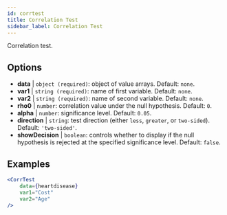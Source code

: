 ```yaml
---
id: corrtest
title: Correlation Test
sidebar_label: Correlation Test
---
```


Correlation test.

## Options

* __data__ | `object (required)`: object of value arrays. Default: `none`.
* __var1__ | `string (required)`: name of first variable. Default: `none`.
* __var2__ | `string (required)`: name of second variable. Default: `none`.
* __rho0__ | `number`: correlation value under the null hypothesis. Default: `0`.
* __alpha__ | `number`: significance level. Default: `0.05`.
* __direction__ | `string`: test direction (either `less`, `greater`, or `two-sided`). Default: `'two-sided'`.
* __showDecision__ | `boolean`: controls whether to display if the null hypothesis is rejected at the specified significance level. Default: `false`.


## Examples

```jsx live
<CorrTest
    data={heartdisease} 
    var1="Cost"
    var2="Age"
/>
```

